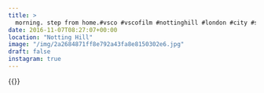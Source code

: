 ```yaml
---
title: >
  morning. step from home.#vsco #vscofilm #nottinghill #london #city #streetphotography
date: 2016-11-07T08:27:07+00:00
location: "Notting Hill"
image: "/img/2a2684871ff8e792a43fa8e8150302e6.jpg"
draft: false
instagram: true
---
```


{{<photo src="/img/2a2684871ff8e792a43fa8e8150302e6.jpg">}}
